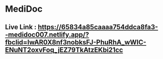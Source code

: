 # MediDoc

## Live Link : https://65834a85caaaa754ddca8fa3--medidoc007.netlify.app/?fbclid=IwAR0X8nf3nobksFJ-PhuRhA_wWIC-ENuNT2oxvFoq_jEZ79TkAtzEKbi21cc
